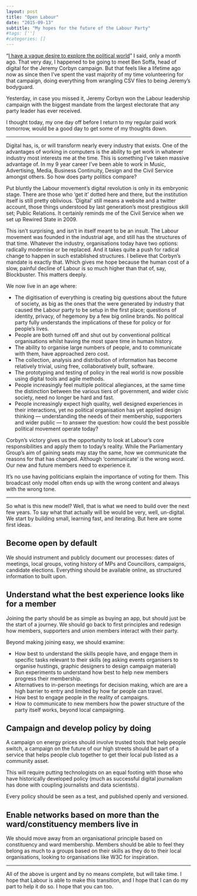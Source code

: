 ```yaml
---
layout: post
title: "Open Labour"
date: "2015-09-13"
subtitle: "My hopes for the future of the Labour Party"
#tags: ['']
#categories: []
---
```


“[I have a vague desire to explore the political world](http://abscond.org/2015/08/11/taking-a-break-from-government.html)” I said, only a month ago. That very day, I happened to be going to meet Ben Soffa, head of digital for the Jeremy Corbyn campaign. But that feels like a lifetime ago now as since then I’ve spent the vast majority of my time volunteering for that campaign, doing everything from wrangling CSV files to being Jeremy’s bodyguard.


Yesterday, in case you missed it, Jeremy Corbyn won the Labour leadership campaign with the biggest mandate from the largest electorate that any party leader has ever received.

I thought today, my one day off before I return to my regular paid work tomorrow, would be a good day to get some of my thoughts down.

---

Digital has, is, or will transform nearly every industry that exists. One of the advantages of working in computers is the ability to get work in whatever industry most interests me at the time. This is something I’ve taken massive advantage of. In my 9 year career I’ve been able to work in Music, Advertising, Media, Business Continuity, Design and the Civil Service amongst others. So how does party politics compare?

Put bluntly the Labour movement’s digital revolution is only in its embryonic stage. There are those who ‘get it’ dotted here and there, but the institution itself is still pretty oblivious. ‘Digital’ still means a website and a twitter account, those things understood by last generation’s most prestigious skill set; Public Relations. It certainly reminds me of the Civil Service when we set up Rewired State in 2009.

This isn’t surprising, and isn’t in itself meant to be an insult. The Labour movement was founded in the industrial age, and still has the structures of that time. Whatever the industry, organisations today have two options: radically modernise or be replaced. And it takes quite a push for radical change to happen in such established structures. I believe that Corbyn’s mandate is exactly that. Which gives me hope because the human cost of a slow, painful decline of Labour is so much higher than that of, say, Blockbuster. This matters deeply.

We now live in an age where:

* The digitisation of everything is creating big questions about the future of society, as big as the ones that the were generated by industry that caused the Labour party to be setup in the first place; questions of identity, privacy, of hegemony by a few big online brands. No political party fully understands the implications of these for policy or for people’s lives.
* People are both turned off and shut out by conventional political organisations whilst having the most spare time in human history.
* The ability to organise large numbers of people, and to communicate with them, have approached zero cost.
* The collection, analysis and distribution of information has become relatively trivial, using free, collaboratively built, software.
* The prototyping and testing of policy in the real world is now possible using digital tools and agile methods.
* People increasingly feel multiple political allegiances, at the same time the distinction between the various tiers of government, and wider civic society, need no longer be hard and fast.
* People increasingly expect high quality, well designed experiences in their interactions, yet no political organisation has yet applied design thinking — understanding the needs of their membership, supporters and wider public — to answer the question: how could the best possible political movement operate today?

Corbyn’s victory gives us the opportunity to look at Labour’s core responsibilities and apply them to today’s reality. While the Parliamentary Group’s aim of gaining seats may stay the same, how we communicate the reasons for that has changed. Although ‘communicate’ is the wrong word. Our new and future members need to experience it.

It’s no use having politicians explain the importance of voting for them. This broadcast only model often ends up with the wrong content and always with the wrong tone.

---

So what is this new model? Well, that is what we need to build over the next few years. To say what that actually will be would be very, well, un-digital. We start by building small, learning fast, and iterating. But here are some first ideas.

## Become open by default

We should instrument and publicly document our processes: dates of meetings, local groups, voting history of MPs and Councillors, campaigns, candidate elections. Everything should be available online, as structured information to built upon.

## Understand what the best experience looks like for a member

Joining the party should be as simple as buying an app, but should just be the start of a journey. We should go back to first principles and redesign how members, supporters and union members interact with their party.

Beyond making joining easy, we should examine:

* How best to understand the skills people have, and engage them in specific tasks relevant to their skills (eg asking events organisers to organise hustings, graphic designers to design campaign material)
* Run experiments to understand how best to help new members progress their membership.
* Alternatives to in-person meetings for decision making, which are are a high barrier to entry and limited by how far people can travel.
* How best to engage people in the reality of campaigns.
* How to communicate to new members how the power structure of the party itself works, beyond local campaigning.

## Campaign and develop policy by doing

A campaign on energy prices should involve trusted tools that help people switch, a campaign on the future of our high streets should be part of a service that helps people club together to get their local pub listed as a community asset.

This will require putting technologists on an equal footing with those who have historically developed policy (much as successful digital journalism has done with coupling journalists and data scientists).

Every policy should be seen as a test, and published openly and versioned.

## Enable networks based on more than the ward/constituency members live in

We should move away from an organisational principle based on constituency and ward membership. Members should be able to feel they belong as much to a groups based on their skills as they do to their local organisations, looking to organisations like W3C for inspiration.

---

All of the above is urgent and by no means complete, but will take time. I hope that Labour is able to make this transition, and I hope that I can do my part to help it do so. I hope that you can too.
